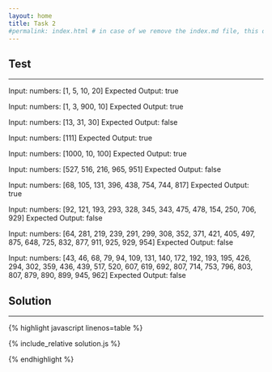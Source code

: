 ```yaml
---
layout: home
title: Task 2
#permalink: index.html # in case of we remove the index.md file, this doc will be the index page
---
```


<div class="row">
<div class="columnStmt" markdown="1">

## Test
------

Input:
numbers: [1, 5, 10, 20]
Expected Output:
true

Input:
numbers: [1, 3, 900, 10]
Expected Output:
true

Input:
numbers: [13, 31, 30]
Expected Output:
false

Input:
numbers: [111]
Expected Output:
true

Input:
numbers: [1000, 10, 100]
Expected Output:
true

Input:
numbers: [527, 516, 216, 965, 951]
Expected Output:
false

Input:
numbers: [68, 105, 131, 396, 438, 754, 744, 817]
Expected Output:
true

Input:
numbers: [92, 121, 193, 293, 328, 345, 343, 475, 478, 154, 250, 706, 929]
Expected Output:
false

Input:
numbers: [64, 281, 219, 239, 291, 299, 308, 352, 371, 421, 405, 497, 875, 648, 725, 832, 877, 911, 925, 929, 954]
Expected Output:
false

Input:
numbers: [43, 46, 68, 79, 94, 109, 131, 140, 172, 192, 193, 195, 426, 294, 302, 359, 436, 439, 517, 520, 607, 619, 692, 807, 714, 753, 796, 803, 807, 879, 890, 899, 945, 962]
Expected Output:
false

</div>
<div class="columnSol" markdown="1">

## Solution
------

{% highlight javascript linenos=table %}

{% include_relative solution.js %}

{% endhighlight %}

</div>
</div>